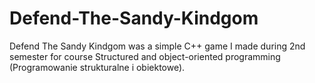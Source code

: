 # Defend-The-Sandy-Kindgom
Defend The Sandy Kindgom was a simple C++ game I made during 2nd semester for course Structured and object-oriented programming (Programowanie strukturalne i obiektowe).
